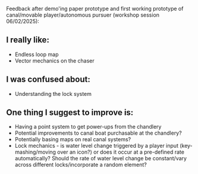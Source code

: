 Feedback after demo'ing paper prototype and first working prototype of canal/movable player/autonomous pursuer (workshop session 06/02/2025):

## I really like:

- Endless loop map
- Vector mechanics on the chaser

## I was confused about:

- Understanding the lock system

## One thing I suggest to improve is:

- Having a point system to get power-ups from the chandlery
- Potential improvements to canal boat purchasable at the chandlery?
- Potentially basing maps on real canal systems?
- Lock mechanics - is water level change triggered by a player input (key-mashing/moving over an icon?) or does it occur at a pre-defined rate automatically? Should the rate of water level change be constant/vary across different locks/incorporate a random element? 
